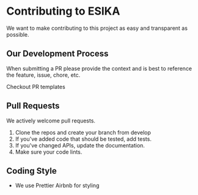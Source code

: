 # Contributing to ESIKA

We want to make contributing to this project as easy and transparent as
possible.

## Our Development Process

When submitting a PR please provide the context and is best to reference the
feature, issue, chore, etc.

Checkout PR templates

## Pull Requests

We actively welcome pull requests.

1. Clone the repos and create your branch from develop
2. If you've added code that should be tested, add tests.
3. If you've changed APIs, update the documentation.
4. Make sure your code lints.

## Coding Style

- We use Prettier Airbnb for styling
